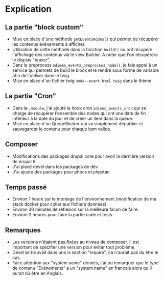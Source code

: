 # Explication

## La partie "block custom"
* Mise en place d'une méthode ```getEventsNodes()``` qui permet de récupérer les contenus
événements à afficher.
* Utilisation de cette méthode dans la fonction ```build()``` ou ont récupère l'affichage
des contenus via le view Builder. A noter que l'on récupérera le display "teaser".
* Dans le preprocess ```adimeo_events_preprocess_node()```, je fais appel à un service qui
permets de build le block et le rendre sous forme de variable afin de l'utiliser dans le twig.
* Mise en place d'un fichier twig ```node--event.html.twig``` dans le thème.

## La partie "Cron"
* Dans le ```.module```, j'ai ajouté le hook cron ```adimeo_events_cron``` qui se charge
de récupérer l'ensemble des nodes qui ont une date de fin inférieur à la date du jour et de créer
un item dans la queue.
* Mise en place d'un QueueWorker qui va simplement dépublier et sauvegarder le contenu
pour chaque item valide.

## Composer
* Modifications des packages drupal core pour avoir la dernière version de drupal 9.
* J'ai placé devel dans les packages de dév
* J'ai ajouté des packages pour phpcs et phpstan

## Temps passé
* Environ 1 heure sur le montage de l'environnement (modification de ma stack docker pour coller
aux fichiers données).
* Environ 30 minutes de réflexion sur la meilleure facon de faire.
* Environ 2 heures pour faire la partie code et tests.


## Remarques
* Les versions n'étaient pas fixées au niveau de composer.
  Il est important de spécifier une version pour éviter tout problème.
* Devel se trouvait dans une la section "require", ca n'aurait pas du être le cas.
* Faire attention aux "system name" donnés, j'ai pu remarquer que le type de contenu
  "Evénements" a un "system name" en francais alors qu'il aurait dû être en Anglais.
